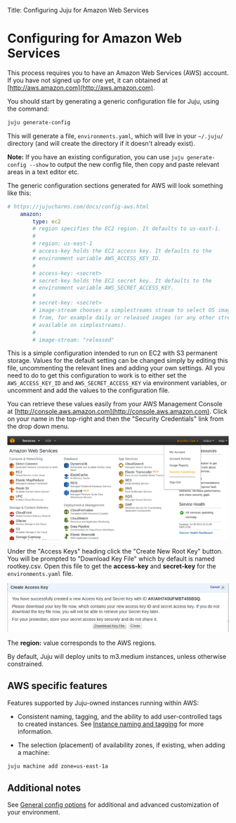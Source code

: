 Title: Configuring Juju for Amazon Web Services

# Configuring for Amazon Web Services

This process requires you to have an Amazon Web Services (AWS) account. If you
have not signed up for one yet, it can obtained at
[http://aws.amazon.com](http://aws.amazon.com).

You should start by generating a generic configuration file for Juju, using the
command:

```bash
juju generate-config
```

This will generate a file, `environments.yaml`, which will live in your
`~/.juju/` directory (and will create the directory if it doesn't already
exist).

**Note:** If you have an existing configuration, you can use `juju
generate-config --show` to output the new config file, then copy and paste
relevant areas in a text editor etc.

The generic configuration sections generated for AWS will look something like
this:

```yaml
# https://jujucharms.com/docs/config-aws.html
    amazon:
        type: ec2
        # region specifies the EC2 region. It defaults to us-east-1.
        #
        # region: us-east-1
        # access-key holds the EC2 access key. It defaults to the
        # environment variable AWS_ACCESS_KEY_ID.
        #
        # access-key: <secret>
        # secret-key holds the EC2 secret key. It defaults to the
        # environment variable AWS_SECRET_ACCESS_KEY.
        #
        # secret-key: <secret>
        # image-stream chooses a simplestreams stream to select OS images
        # from, for example daily or released images (or any other stream
        # available on simplestreams).
        #
        # image-stream: "released"
```

This is a simple configuration intended to run on EC2 with S3 permanent
storage. Values for the default setting can be changed simply by editing this
file, uncommenting the relevant lines and adding your own settings. All you
need to do to get this configuration to work is to either set the
`AWS_ACCESS_KEY_ID` and `AWS_SECRET_ACCESS_KEY` via environment variables, or
uncomment and add the values to the configuration file.

You can retrieve these values easily from your AWS Management Console at
[http://console.aws.amazon.com](http://console.aws.amazon.com). Click on your
name in the top-right and then the "Security Credentials" link from the drop
down menu.

![Amazon accounts page with Security Creds](../media/getting_started-aws_security.png)

Under the "Access Keys" heading click the "Create New Root Key" button. You
will be prompted to "Download Key File" which by default is named rootkey.csv.
Open this file to get the **access-key** and **secret-key** for the
`environments.yaml` file.

![Amazon Access Credentials page showing key values](../media/getting_started-aws_keys.png)

The **region:** value corresponds to the AWS regions.

By default, Juju will deploy units to m3.medium instances, unless otherwise constrained.

## AWS specific features

Features supported by Juju-owned instances running within AWS:

- Consistent naming, tagging, and the ability to add user-controlled tags to
  created instances. See [Instance naming and tagging](config-tagging.html) for
  more information.

- The selection (placement) of availability zones, if existing, when adding a
  machine:

```bash
juju machine add zone=us-east-1a
```


## Additional notes

See [General config options](config-general.html) for additional and advanced
customization of your environment.
